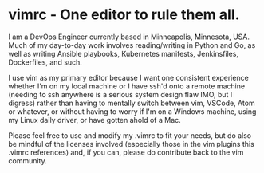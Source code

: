 # vimrc - One editor to rule them all.
I am a DevOps Engineer currently based in Minneapolis, Minnesota, USA. Much of my day-to-day work involves reading/writing in Python and Go, as well as writing Ansible playbooks, Kubernetes manifests, Jenkinsfiles, Dockerfiles, and such. 

I use vim as my primary editor because I want one consistent experience whether I'm on my local machine or I have ssh'd onto a remote machine (needing to ssh anywhere is a serious system design flaw IMO, but I digress) rather than having to mentally switch between vim, VSCode, Atom or whatever, or without having to worry if I'm on a Windows machine, using my Linux daily driver, or have gotten ahold of a Mac.

Please feel free to use and modify my .vimrc to fit your needs, but do also be mindful of the licenses involved (especially those in the vim plugins this .vimrc references) and, if you can, please do contribute back to the vim community. 
